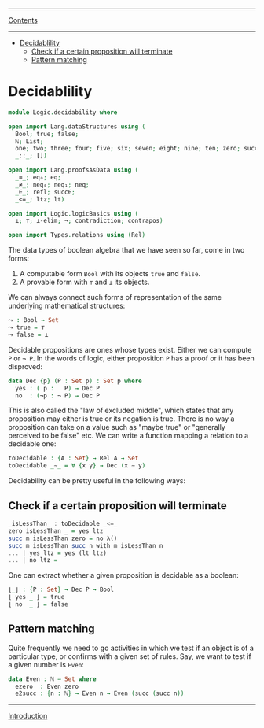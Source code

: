 ****
[Contents](contents.html)

<!-- START doctoc generated TOC please keep comment here to allow auto update -->
<!-- DON'T EDIT THIS SECTION, INSTEAD RE-RUN doctoc TO UPDATE -->
****

- [Decidablility](#decidablility)
  - [Check if a certain proposition will terminate](#check-if-a-certain-proposition-will-terminate)
  - [Pattern matching](#pattern-matching)

<!-- END doctoc generated TOC please keep comment here to allow auto update -->


# Decidablility

```agda
module Logic.decidability where

open import Lang.dataStructures using (
  Bool; true; false;
  ℕ; List;
  one; two; three; four; five; six; seven; eight; nine; ten; zero; succ;
  _::_; [])

open import Lang.proofsAsData using (
  _≡_; eq₀; eq;
  _≠_; neq₀; neq₁; neq;
  _∈_; refl; succ∈;
  _<=_; ltz; lt)

open import Logic.logicBasics using (
  ⟂; ⊤; ⟂-elim; ¬; contradiction; contrapos)

open import Types.relations using (Rel)
```

The data types of boolean algebra that we have seen so far, come in two forms:

1. A computable form `Bool` with its objects `true` and `false`.
2. A provable form with `⊤` and `⟂` its objects.

We can always connect such forms of representation of the same underlying mathematical structures:

```agda
⤳ : Bool → Set
⤳ true = ⊤
⤳ false = ⟂
```

Decidable propositions are ones whose types exist. Either we can compute `P` or `¬ P`. In the words of logic, either proposition `P` has a proof or it has been disproved:

```agda
data Dec {p} (P : Set p) : Set p where
  yes : ( p :   P) → Dec P
  no  : (¬p : ¬ P) → Dec P
```

This is also called the "law of excluded middle", which states that any proposition may either is true or its negation is true. There is no way a proposition can take on a value such as "maybe true" or "generally perceived to be false" etc. We can write a function mapping a relation to a decidable one:

```agda
toDecidable : {A : Set} → Rel A → Set
toDecidable _∼_ = ∀ {x y} → Dec (x ∼ y)
```

Decidability can be pretty useful in the following ways:

## Check if a certain proposition will terminate

```haskell
_isLessThan_ : toDecidable _<=_
zero isLessThan _ = yes ltz
succ m isLessThan zero = no λ()
succ m isLessThan succ n with m isLessThan n
... | yes ltz = yes (lt ltz)
... | no ltz =
```

One can extract whether a given proposition is decidable as a boolean:

```agda
⌊_⌋ : {P : Set} → Dec P → Bool
⌊ yes _ ⌋ = true
⌊ no  _ ⌋ = false

```

## Pattern matching

Quite frequently we need to go activities in which we test if an object is of a particular type, or confirms with a given set of rules. Say, we want to test if a given number is `Even`:

```agda
data Even : ℕ → Set where
  ezero  : Even zero
  e2succ : {n : ℕ} → Even n → Even (succ (succ n))
```


****
[Introduction](./Algebra.introduction.html)
